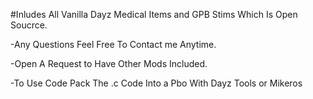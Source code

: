 #Inludes All Vanilla Dayz Medical Items and GPB Stims Which Is Open Soucrce. 

-Any Questions Feel Free To Contact me Anytime.

-Open A Request to Have Other Mods Included.

-To Use Code Pack The .c Code Into a Pbo With Dayz Tools or Mikeros 
